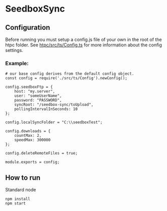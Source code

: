 # SeedboxSync

## Configuration

Before running you must setup a config.js file of your own in the root of the htpc folder. See [htpc/src/ts/Config.ts](Config.ts) for more information about the config settings.

### Example:
```
# our base config derives from the default config object. 
const config = require('./src/ts/Config').newConfig();

config.seedboxFtp = {
    host: "my.server",
    user: "someUserName",
    password: "PASSWORD",
    syncRoot: "/seedbox-sync/toUpload",
    pollingIntervalInSeconds: 10
};

config.localSyncFolder = "C:\\seedboxTest";

config.downloads = {
    countMax: 2,
    speedMax: 300000
};

config.deleteRemoteFiles = true;

module.exports = config;
```

## How to run

Standard node
```
npm install
npm start
```
